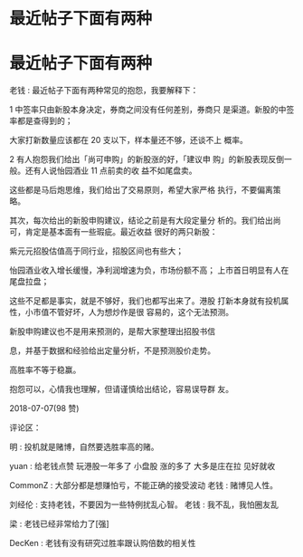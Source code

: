 # 最近帖子下面有两种

# 最近帖子下面有两种

老钱 : 最近帖子下面有两种常见的抱怨，我要解释下：

1 中签率只由新股本身决定，券商之间没有任何差别，券商只 是渠道。新股的中签率都是查得到的；

大家打新数量应该都在 20 支以下，样本量还不够，还谈不上 概率。

2 有人抱怨我们给出「尚可申购」的新股涨的好，「建议申 购」的新股表现反倒一般。还有人说怡园酒业 11 点前卖的收 益不如尾盘卖。

这些都是马后炮思维，我们给出了交易原则，希望大家严格 执行，不要偏离策略。

其次，每次给出的新股申购建议，结论之前是有大段定量分 析的。我们给出尚可，肯定是基本面有一些瑕疵。最近收益 很好的两只新股：

紫元元招股估值高于同行业，招股区间也有些大；

怡园酒业收入增长缓慢，净利润增速为负，市场份额不高； 上市首日明显有人在尾盘拉盘；

这些不足都是事实，就是不够好，我们也都写出来了。港股 打新本身就有投机属性，小市值不管好坏，人为想炒作是很 容易的，这个无法预测。

新股申购建议也不是用来预测的，是帮大家整理出招股书信

息，并基于数据和经验给出定量分析，不是预测股价走势。

高胜率不等于稳赢。

抱怨可以，心情我也理解，但请谨慎给出结论，容易误导群 友。

2018-07-07(98 赞)

评论区：

明 : 投机就是赌博，自然要选胜率高的赌。

yuan : 给老钱点赞 玩港股一年多了 小盘股 涨的多了 大多是庄在拉 见好就收

CommonZ : 大部分都是想赚怕亏，不能正确的接受波动 老钱 : 赌博见人性。

刘经伦 : 支持老钱，不要因为一些特例扰乱心智。 老钱 : 我不乱，我怕圈友乱

梁 : 老钱已经非常给力了[强]

DecKen : 老钱有没有研究过胜率跟认购倍数的相关性